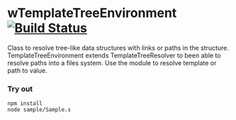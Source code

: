 
# wTemplateTreeEnvironment [![Build Status](https://travis-ci.org/Wandalen/wTemplateTreeEnvironment.svg?branch=master)](https://travis-ci.org/Wandalen/wTemplateTreeEnvironment)

Class to resolve tree-like data structures with links  or paths in the structure. TemplateTreeEnvironment extends TemplateTreeResolver to been able to resolve paths into a files system. Use the module to resolve template or path to value.

### Try out
```
npm install
node sample/Sample.s
```



































